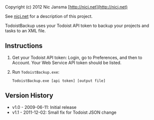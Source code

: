 Copyright (c) 2012 Nic Jansma
[http://nicj.net](http://nicj.net)

See [nicj.net](http://nicj.net/2009/06/11/todoistcom-and-todoistbackupexe) for a description of this project.

TodoistBackup uses your Todoist API token to backup your projects and tasks to an XML file.

Instructions
------------
1. Get your Todoist API token: Login, go to Preferences, and then to Account.  Your Web Service API token should be listed.

2. Run `TodoistBackup.exe`:

    `TodoistBackup.exe [api token] [output file]`

Version History
---------------
* v1.0 - 2009-06-11: Initial release
* v1.1 - 2011-12-02: Small fix for Todoist JSON change